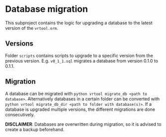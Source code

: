 # Database migration

This subproject contains the logic for upgrading a database to the latest version of the `vrtool.orm`.

## Versions

Folder `scripts` contains scripts to upgrade to a specific version from the previous version.
E.g. `v0_1_1.sql` migrates a database from version 0.1.0 to 0.1.1.

## Migration

A database can be migrated with `python vrtool migrate_db <path to database>`.
Alternatively databases in a certain folder can be converted with `python vrtool migrate_db_dir <path to folder with database(s)>`.
If a database is upgraded multiple versions, the different migrations are done consecutively.

**DISCLAIMER**: Databases are overwritten during migration, so it is advised to create a backup beforehand.
